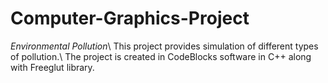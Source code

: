 # Computer-Graphics-Project
*Environmental Pollution*\\
This project provides simulation of different types of pollution.\\
The project is created in CodeBlocks software in C++ along with Freeglut library.

